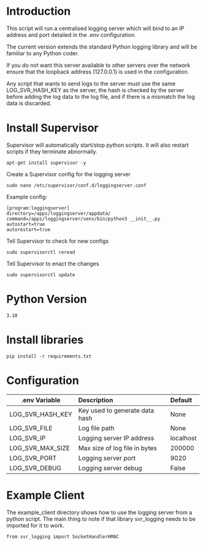 # Introduction
This script will run a centralised logging server which will bind to an IP address and port detailed in the .env configuration.

The current version extends the standard Python logging library and will be familiar to any Python coder. 

If you do not want this server available to other servers over the network ensure that the loopback address (127.0.0.1) is used in the configuration.

Any script that wants to send logs to the server must use the same LOG_SVR_HASH_KEY as the server, the hash is checked by the server before adding the log data to the log file, and if there is a mismatch the log data is discarded.

# Install Supervisor

Supervisor will automatically start/stop python scripts.  It will also restart scripts if they terminate abnormally.

```
apt-get install supervisor -y
```

Create a Supervisor config for the logging server

```
sudo nano /etc/supervisor/conf.d/loggingserver.conf
```

Example config:

```
[program:loggingserver]
directory=/apps/loggingserver/appdata/
command=/apps/loggingserver/venv/bin/python3 __init__.py
autostart=true
autorestart=true
```

Tell Supervisor to check for new configs

```
sudo supervisorctl reread
```

Tell Supervisor to enact the changes

```
sudo supervisorctl update
```

# Python Version

```
3.10
```

# Install libraries

```
pip install -r requirements.txt
```

# Configuration

| .env Variable    | Description                    | Default   |
|------------------|:-------------------------------|:----------|
| LOG_SVR_HASH_KEY | Key used to generate data hash | None      |
| LOG_SVR_FILE     | Log file path                  | None      |
| LOG_SVR_IP       | Logging server IP address      | localhost |
| LOG_SVR_MAX_SIZE | Max size of log file in bytes  | 200000    |
| LOG_SVR_PORT     | Logging server port            | 9020      |
| LOG_SVR_DEBUG    | Logging server debug           | False     |


# Example Client

The example_client directory shows how to use the logging server from a python script.  The main thing to note if that library svr_logging needs to be imported for  it to work.

```
from svr_logging import SocketHandlerHMAC
```